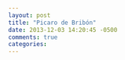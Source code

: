 ```yaml
---
layout: post
title: "Picaro de Bribón"
date: 2013-12-03 14:20:45 -0500
comments: true
categories: 
---
```

